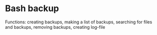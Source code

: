 # Bash backup

Functions: creating backups, making a list of backups, searching for files and backups, removing backups, creating log-file